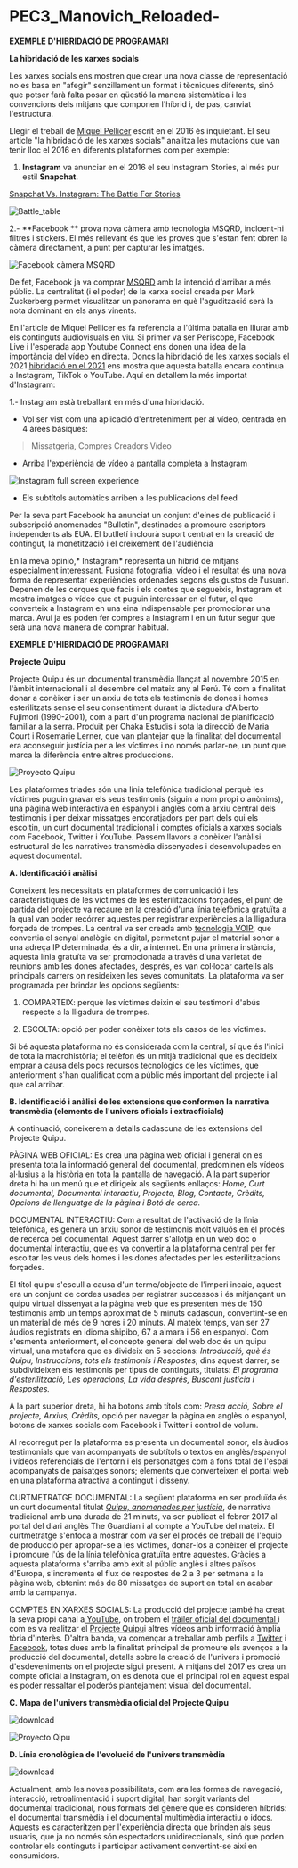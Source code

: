 # PEC3_Manovich_Reloaded-

**EXEMPLE  D'HIBRIDACIÓ DE PROGRAMARI**

**La hibridació de les xarxes socials**

Les xarxes socials ens mostren que crear una nova classe de representació no es basa en "afegir" senzillament un format i tècniques diferents, sinó que potser farà falta posar en qüestió la manera sistemàtica i les convencions dels mitjans que componen l'híbrid i, de pas, canviat l'estructura.

Llegir el treball de [Miquel Pellicer](https://miquelpellicer.com/2016/08/hibridacion-redes-sociales-snapchat-instagram-facebook/) escrit en el 2016 és inquietant. El seu article "la hibridació de les xarxes socials" analitza les mutacions que van tenir lloc el 2016 en diferents plataformes com per exemple:

1. **Instagram** va anunciar en el 2016 el seu Instagram Stories, al més pur estil **Snapchat**.

[Snapchat Vs. Instagram: The Battle For Stories](https://everyonesocial.com/blog/snapchat-vs-instagram-the-battle-for-stories/)

![Battle_table](https://cdn2.hubspot.net/hubfs/432617/Battle_table-01_1-1.png)


2.- **Facebook ** prova nova càmera amb tecnologia MSQRD, incloent-hi filtres i stickers. El més rellevant és que les proves que s'estan fent obren la càmera directament, a punt per capturar les imatges.

![Facebook càmera MSQRD](https://i2.wp.com/geeksroom.com/wp-content/uploads/2016/08/facebook-ar-filters.png?w=334&ssl=1)

De fet, Facebook ja va comprar [MSQRD](https://elpais.com/tecnologia/2016/03/09/actualidad/1457555107_649294.html) amb la intenció d'arribar a més públic. La centralitat (i el poder) de la xarxa social creada per Mark Zuckerberg permet visualitzar un panorama en què l'agudització serà la nota dominant en els anys vinents.

En l'article de Miquel Pellicer es fa referència a l'última batalla en lliurar amb els continguts audiovisuals en viu. Si primer va ser Periscope, Facebook Live i l'esperada app Youtube Connect ens donen una idea de la importància del vídeo en directa.
Doncs la hibridació de les xarxes socials el 2021 [hibridació en el 2021](https://publicsectormarketingpros.com/social-media-news-show-july/) ens mostra que aquesta batalla encara continua a Instagram, TikTok o YouTube. Aquí en detallem la més importat d'Instagram:

1.- Instagram està treballant en més d'una hibridació.
- Vol ser vist com una aplicació d'entreteniment per al vídeo, centrada en 4 àrees bàsiques:

> Missatgeria,
> Compres
> Creadors
> Vídeo

- Arriba l'experiència de vídeo a pantalla completa a Instagram

![Instagram full screen experience](https://publicsectormarketingpros.com/wp-content/uploads/2021/07/jb3ychd-7.jpg)

- Els subtítols automàtics arriben a les publicacions del feed

Per la seva part Facebook ha anunciat un conjunt d'eines de publicació i subscripció anomenades "Bulletin", destinades a promoure escriptors independents als EUA. El butlletí inclourà suport centrat en la creació de contingut, la monetització i el creixement de l'audiència

En la meva opinió,* Instagram* representa un híbrid de mitjans especialment interessant. Fusiona fotografia, vídeo i el resultat és una nova forma de representar experiències ordenades segons els gustos de l'usuari. Depenen de les cerques que facis i els contes que segueixis, Instagram et mostra imatges o vídeo que et puguin interessar en el futur, el que converteix a Instagram en una eina indispensable per promocionar una marca. Avui ja es poden fer compres a Instagram i en un futur segur que serà una nova manera de comprar habitual.


**EXEMPLE  D'HIBRIDACIÓ DE PROGRAMARI**

**Projecte Quipu**

Projecte Quipu és un documental transmèdia llançat al novembre 2015 en l'àmbit internacional i al desembre del mateix any al Perú. Té com a finalitat donar a conèixer i
ser un arxiu de tots els testimonis de dones i homes esterilitzats sense el seu consentiment durant la dictadura d'Alberto Fujimori (1990-2001), com a part d'un
programa nacional de planificació familiar a la serra. Produït per Chaka Estudis i
sota la direcció de Maria Court i Rosemarie Lerner, que van plantejar que la finalitat
del documental era aconseguir justícia per a les víctimes i no només parlar-ne, un punt
que marca la diferència entre altres produccions.

![Proyecto Quipu](https://blog.rtve.es/.a/6a014e6089cbd5970c01bb09798fd5970d-pi)

Les plataformes triades són una línia telefònica tradicional perquè les víctimes
puguin gravar els seus testimonis (siguin a nom propi o anònims), una pàgina web
interactiva en espanyol i anglès com a arxiu central dels testimonis i per deixar
missatges encoratjadors per part dels qui els escoltin, un curt documental tradicional i
comptes oficials a xarxes socials com Facebook, Twitter i YouTube.
Passem llavors a conèixer l'anàlisi estructural de les narratives transmèdia dissenyades i desenvolupades en aquest documental.

**A. Identificació i anàlisi**

Coneixent les necessitats en plataformes de comunicació i les característiques de les
víctimes de les esterilitzacions forçades, el punt de partida del projecte va recaure en la
creació d'una línia telefònica gratuïta a la qual van poder recórrer aquestes per registrar
experiències a la lligadura forçada de trompes. La central va ser creada amb [tecnologia VOIP](https://en.wikipedia.org/wiki/Voice_over_IP),
que convertia el senyal analògic en digital, permetent pujar el material sonor a una
adreça IP determinada, és a dir, a internet. En una primera instància, aquesta línia gratuïta
va ser promocionada a través d'una varietat de reunions amb les dones afectades, després,
es van col·locar cartells als principals carrers on resideixen les seves comunitats. La
plataforma va ser programada per brindar les opcions següents:

1. COMPARTEIX: perquè les víctimes deixin el seu testimoni d'abús respecte a la
lligadura de trompes.

2. ESCOLTA: opció per poder conèixer tots els casos de les víctimes.

Si bé aquesta plataforma no és considerada com la central, sí que és l'inici de tota la
macrohistòria; el telèfon és un mitjà tradicional que es decideix emprar a causa dels pocs
recursos tecnològics de les víctimes, que anteriorment s'han qualificat com a públic
més important del projecte i al que cal arribar.

**B. Identificació i anàlisi de les extensions que conformen la
narrativa transmèdia (elements de l'univers oficials i extraoficials)**

A continuació, coneixerem a detalls cadascuna de les extensions del Projecte Quipu.

PÀGINA WEB OFICIAL: Es crea una pàgina web oficial i general on es presenta
tota la informació general del documental, predominen els vídeos al·lusius a la història en
tota la pantalla de navegació. A la part superior dreta hi ha un menú que et dirigeix als següents enllaços: *Home, Curt documental, Documental interactiu, Projecte,
Blog, Contacte, Crèdits, Opcions de llenguatge de la pàgina i Botó de cerca.*

DOCUMENTAL INTERACTIU: Com a resultat de l'activació de la línia telefònica,
es genera un arxiu sonor de testimonis molt valuós en el procés de recerca pel documental. Aquest darrer s'allotja en un web doc o documental interactiu, que es va convertir a la plataforma central per fer escoltar les veus dels homes i les dones
afectades per les esterilitzacions forçades.

El títol quipu s'escull a causa d'un terme/objecte de l'imperi incaic, aquest era un conjunt
de cordes usades per registrar successos i és mitjançant un quipu virtual dissenyat a la
pàgina web que es presenten més de 150 testimonis amb un temps aproximat de 5
minuts cadascun, convertint-se en un material de més de 9 hores i 20 minuts. Al mateix
temps, van ser 27 àudios registrats en idioma shipibo, 67 a aimara i 56 en espanyol.
Com s'esmenta anteriorment, el concepte general del web doc és un quipu virtual, una
metàfora que es divideix en 5 seccions: *Introducció, què és Quipu, Instruccions, tots
els testimonis i Respostes*; dins aquest darrer, se subdivideixen els testimonis per tipus
de continguts, titulats: *El programa d'esterilització, Les operacions, La vida després,
Buscant justícia i Respostes.*

A la part superior dreta, hi ha botons amb títols com: *Presa acció, Sobre el
projecte, Arxius, Crèdits,* opció per navegar la pàgina en anglès o espanyol, botons de
xarxes socials com Facebook i Twitter i control de volum.

Al recorregut per la plataforma es presenta un documental sonor, els àudios
testimonials que van acompanyats de subtítols o textos en anglès/espanyol i vídeos
referencials de l'entorn i els personatges com a fons total de l'espai acompanyats de
paisatges sonors; elements que converteixen el portal web en una plataforma atractiva a
contingut i disseny.

CURTMETRATGE DOCUMENTAL: La següent plataforma en ser produïda és un curt
documental titulat [*Quipu, anomenades per justícia*](https://www.youtube.com/watch?v=P-cREVT5Jr0), de narrativa tradicional amb una durada
de 21 minuts, va ser publicat el febrer 2017 al portal del diari anglès The Guardian i
al compte a YouTube del mateix. El curtmetratge s'enfoca a mostrar com va ser el procés de treball de l'equip de producció per apropar-se a les víctimes, donar-los a conèixer el projecte i promoure l'ús de la línia telefònica gratuïta entre aquestes. Gràcies a aquesta plataforma s'arriba amb èxit al públic anglès i altres països d'Europa, s'incrementa el flux de respostes de 2 a 3 per setmana a la pàgina web, obtenint més de 80 missatges de suport en total en acabar amb la campanya.

COMPTES EN XARXES SOCIALS: La producció del projecte també ha creat la seva
propi canal a[ YouTube](https://www.youtube.com/channel/UCNSdhe_5KCyfpaRJlXVlrcg), on trobem el [tràiler oficial del documental ](https://www.youtube.com/watch?v=dFi_PPbF-1U) i com es va realitzar el [Projecte Quipu](https://youtu.be/8fCP2QY6h1o)i altres vídeos amb informació àmplia tòria d'interès.
D'altra banda, va començar a treballar amb perfils a [Twitter](https://twitter.com/quipuproject) i [Facebook](https://www.facebook.com/quipuproject/?hc_ref=ART9PolhvxVF5Jfv_kOugNEl2UyYxXwifgeTr_vpVTbHlz0h-6OjiF9HWXD8ha7gN50&fref=nf&__xts__%5B0%5D=68.ARDjjl44jq2L8oFWRgJZzDoMR9vo_qXCS0PYgk7_8KqOxsrV2mYnUkUYsGUaziCmNI_9re6aAEggcKOEEdsdplfu0uR0DCvhcsUU5i53iTjrF-dal8hLC0-lMZKcUHssVU1pVP-KyfTg1GXAGe9uvxnqcP0f9AE8_FzlOBLdwi9DQyuyJh_Ebe65084ara4-wb_gMCtJR6wEwJM-TkWR1VRRnydmH4PJBc7WACtIiudMtWYkLwt6XUKBgM-x4J8MsK6FbgNQ1c92Uv5fbaiVUaq_Q59ceWOTG6-rYVFVL4DYlamsoHteE-rJYE_fOZBx5CJ9MDsJRQCRf5t24uH5cIC3d7UHI30joihK_XxW-LPdu5WcwtbPo0hwmeJbCJE_iQaPTBYJloroZTSSMtg2W66CcCvmiOyMi7V-u9IE&__tn__=kC-R), totes dues amb la finalitat principal de promoure els avenços a la producció del documental, detalls sobre la creació de l'univers i promoció d'esdeveniments on el projecte sigui present. A mitjans del 2017 es crea un compte oficial a Instagram, on es denota que el principal rol en aquest espai és poder ressaltar el poderós plantejament visual del documental.

**C.  Mapa de l'univers transmèdia oficial del Projecte Quipu**


![download](https://user-images.githubusercontent.com/94567227/145685464-d67d19d6-e235-42b1-b4c2-8b60862b44f0.png)

![Proyecto Qipu](https://vistprojects.com/wp-content/uploads/2021/03/Diagrama-campana-impacto-1536x1019.png)


**D. Línia cronològica de l'evolució de l'univers transmèdia**


![download](https://user-images.githubusercontent.com/94567227/145685416-caba3039-90c2-4248-a022-4d5e11027a50.jpg)


Actualment, amb les noves possibilitats, com ara les formes de navegació,
interacció, retroalimentació i suport digital, han sorgit variants del documental
tradicional, nous formats del gènere que es consideren híbrids: el documental
transmèdia i el documental multimèdia interactiu o idocs. Aquests es caracteritzen per
l'experiència directa que brinden als seus usuaris, que ja no només són espectadors
unidireccionals, sinó que poden controlar els continguts i participar activament
convertint-se així en consumidors. 
